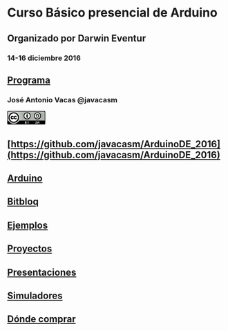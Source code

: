 # Curso Básico presencial de Arduino

## Organizado por Darwin Eventur

### 14-16 diciembre 2016

## [Programa](./programa.md)

### José Antonio Vacas @javacasm

![cc](./images/CCbySQ_88x31.png)

## [https://github.com/javacasm/ArduinoDE_2016](https://github.com/javacasm/ArduinoDE_2016)


## [Arduino](./Arduino.md)

## [Bitbloq](./BitBloq.md)

## [Ejemplos](./Ejemplos)

## [Proyectos](./Proyectos.md)

## [Presentaciones](./presentaciones)

## [Simuladores](./Simuladores.md)

## [Dónde comprar](./Comprar.md)
